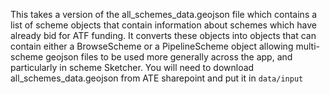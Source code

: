 This takes a version of the all_schemes_data.geojson file which contains a list of scheme objects that contain information about schemes which have already bid for ATF funding.
It converts these objects into objects that can contain either a BrowseScheme or a PipelineScheme object allowing multi-scheme geojson files to be used more generally across the app, and particularly in scheme Sketcher.
You will need to download all_schemes_data.geojson from ATE sharepoint and put it in `data/input`
